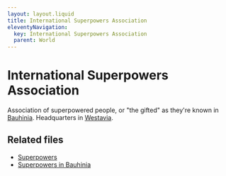 ```yaml
---
layout: layout.liquid
title: International Superpowers Association
eleventyNavigation:
  key: International Superpowers Association
  parent: World
---
```


# International Superpowers Association

Association of superpowered people, or "the gifted" as they're known in [Bauhinia](/world/bauhinia/). Headquarters in [Westavia](/world/westavia/).

## Related files

- [Superpowers](/world/superpowers/)
- [Superpowers in Bauhinia](/world/bauhinia/superpowers/)
